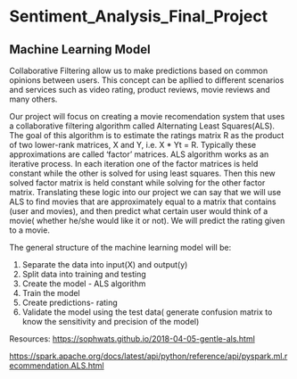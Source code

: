 # Sentiment_Analysis_Final_Project

## Machine Learning Model

Collaborative Filtering allow us to make predictions based on common opinions between users. This concept can be apllied to different scenarios and services such as video rating, product reviews, movie reviews and many others.

Our project will focus on creating a movie recomendation system that uses a collaborative filtering algorithm called Alternating Least Squares(ALS). The goal of this algorithm is to estimate the ratings matrix R as the product of two lower-rank matrices, X and Y, i.e. X * Yt = R. Typically these approximations are called ‘factor’ matrices. ALS algorithm works as an iterative process. In each iteration one of the factor matrices is held constant while the other is solved for using least squares.  Then this new solved factor matrix is held constant while solving for the other factor matrix. Translating these logic into our project we can say that we will use ALS to find movies that are approximately equal to a matrix that contains (user and movies), and then predict what certain user would think of a movie( whether he/she would like it or not). We will predict the rating given to a movie.

The general structure of the machine learning model will be:
1. Separate the data into input(X) and output(y)
2. Split data into training and testing
3. Create the model - ALS algorithm
3. Train the model
4. Create predictions- rating 
5. Validate the model using the test data( generate confusion matrix to know the sensitivity and precision of the model)





Resources:
https://sophwats.github.io/2018-04-05-gentle-als.html

https://spark.apache.org/docs/latest/api/python/reference/api/pyspark.ml.recommendation.ALS.html
